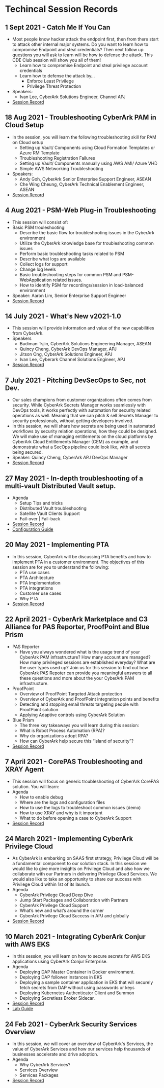 # Techincal Session Records

## 1 Sept 2021 - Catch Me If You Can
- Most people know hacker attack the endpoint first, then from there start to attack other internal major systems. Do you want to learn how to compromise Endpoint and steal credentials? Then next follow up questions you will ask to learn will be how to defense the attack. This CDE Club session will show you all of them!
  - Learn how to compromise Endpoint and steal privilege account credentials
  - Learn how to defense the attack by…
    - Enforce Least Privilege
    - Privilege Threat Protection
- Speakers:
  - Ivan Lee, CyberArk Solutions Engineer, Channel APJ
- [Session Record](https://cyberark.kiteworks.com/w/f-df425159-f8f5-4317-a041-e8c4a0f46a79) 

## 18 Aug 2021 - Troubleshooting CyberArk PAM in Cloud Setup
- In the session, you will learn the following troubleshooting skill for PAM on Cloud setup
  - Setting up Vault/ Components using Cloud Formation Templates or Azure RM Template
  - Troubleshooting Registration Failures
  - Setting up Vault/ Components manually using AWS AMI/ Azure VHD
  - Simple AWS Networking Troubleshooting
- Speakers:
  - Andy Goh, CyberArk Senior Enterprise Support Engineer, ASEAN
  - Che Wing Cheung, CyberArk Technical Enablement Engineer, ASEAN
- [Session Record](https://cyberark.kiteworks.com/w/f-7c622304-39ec-48f3-94c4-b891ed1477b3)

## 4 Aug 2021 - PSM-Web Plug-in Troubleshooting
- This session will consist of:
- Basic PSM trouleshooting
  - Describe the basic flow for troubleshooting issues in the CyberArk environment
  - Utilize the CyberArk knowledge base for troubleshooting common issues
  - Perform basic troubleshooting tasks related to PSM
  - Describe what logs are available
  - Collect logs for support
  - Change log levels
  - Basic troubleshooting steps for common PSM and PSM-WebApplication related issues.
  - How to identify PSM for recordings/session in load-balanced environment
 - Speaker: Aaron Lim, Senior Enterprise Support Engineer
- [Session Record](https://cyberark.kiteworks.com/w/f-c813080d-d007-4661-aed4-f7ff67ea1f93)

## 14 July 2021 - What's New v2021-1.0
- This session will provide information and value of the new capabilities from CyberArk.
- Speakers
  - Budiman Tsjin, CyberArk Solutions Engineering Manager, ASEAN
  - Quincy Cheng, CyberArk DevOps Manager, APJ
  - Jitson Ong, CyberArk Solutions Engineer, APJ
  - Ivan Lee, Cyberark Channel Solutions Engineer, APJ
- [Session Record](https://cyberark.kiteworks.com/w/f-7031fe25-a629-488f-9ace-4460636423d7)

## 7 July 2021 - Pitching DevSecOps to Sec, not Dev.
- Our sales champions from customer organizations often comes from security. While CyberArk Secrets Manager works seamlessly with DevOps tools, it works perfectly with automation for security related operations as well. Meaning that we can pitch & sell Secrets Manager to security professionals, without getting developers involved.
- In this session, we will share how secrets are being used in automated workflows by security relation operations, how they could be designed.   We will make use of managing entitlements on the cloud platforms by CyberArk Cloud Entitlements Manager (CEM) as example, and demonstrate what a SecOps pipeline could look like, with all secrets being secured.
- Speaker: Quincy Cheng, CyberArk APJ DevOps Manager
- [Session Record](https://cyberark.kiteworks.com/w/f-c38fb827-4e18-4c08-9016-5e02ebc180c5)

## 27 May 2021 - In-depth troubleshooting of a multi-vault Distributed Vault setup.
- Agenda
  - Setup Tips and tricks
  - Distributed Vault troubleshooting
  - Satellite Vault Clients Support
  - Fail-over | Fail-back
- [Session Record](https://cyberark.kiteworks.com/w/PVcHweR5mJLN2uHr)
- [Configuration Guide](https://cyberark.kiteworks.com/w/4RMPy1mxTy0J6zjK)

## 20 May 2021 - Implementing PTA
- In this session, CyberArk will be discussing PTA benefits and how to implement PTA in a customer environment. The objectives of this session are for you to understand the following:
  - PTA use cases
  - PTA Architecture
  - PTA Implementation
  - PTA integrations
  - Customer use cases
  - Why PTA
- [Session Record](https://cyberark.kiteworks.com/w/RqEUEiAuXKKD8HMn)

## 22 April 2021 - CyberArk Marketplace and C3 Alliance for PAS Reporter, ProofPoint and Blue Prism
- PAS Reporter
  - Have you always wondered what is the usage trend of your CyberArk PAM infrastructure? How many account are managed? How many privileged sessions are established everyday? What are the user types used up? Join us for this session to find out how CyberArk PAS Repoter can provide you meaningful answers to all these questions and more about the your CyberArk PAM infrastructure.
- ProofPoint
  - Overview of ProofPoint Targeted Attack protection
  - Overview of CyberArk and ProofPoint integration points and benefits
  - Detecting and stopping email threats targeting people with ProofPoint solution
  - Applying Adaptive controls using CyberArk Solution
- Blue Prism
  - The three key takeaways you will learn during this session:
  - What is Robot Process Automation (RPA)?
  - Why do organizations adopt RPA?
  - How can CyberArk help secure this “island of security”?
- [Session Record](https://cyberark.kiteworks.com/w/T1y6AFiGL6Sqa30A)

## 7 April 2021 - CorePAS Troubleshooting and XRAY Agent
- This session will focus on generic troubleshooting of CyberArk CorePAS solution. You will learn:
- Agenda
  - How to enable debug
  - Where are the logs and configuration files
  - How to use the logs to troubleshoot common issues (demo)
  - How to use XRAY and why is it important
  - What to do before opening a case to CyberArk Support
- [Session Record](https://cyberark.kiteworks.com/w/KwMdfKvtBNlFXIRR)

## 24 March 2021 - Implementing CyberArk Privilege Cloud
- As CyberArk is embarking on SAAS first strategy, Privilege Cloud will be a fundamental component to our solution stack. In this session we would like to give more insights on Privilege Cloud and also how we collaborate with our Partners in delivering Privilege Cloud Services. We would also like to take an opportunity to share our success with Privilege Cloud within 1st of its launch.
- Agenda
  - CyberArk Privilege Cloud Deep Dive
  - Jump Start Packages and Collaboration with Partners
  - CyberArk Privilege Cloud Support
  - What’s new and what’s around the corner
  - CyberArk Privilege Cloud Success in APJ and globally
- [Session Record](https://cyberark.kiteworks.com/w/aoJaGcafa930GzaF)

## 10 March 2021 - Integrating CyberArk Conjur with AWS EKS
- In this session, you will learn on how to secure secrets for AWS EKS applications using CyberArk Conjur Enterprise.
- Agenda
  - Deploying DAP Master Container in Docker environment.
  - Deploying DAP follower instances in EKS
  - Deploying a sample container application in EKS that will securely fetch secrets from DAP without using passwords or keys
  - Deploying Kubernetes Authenticator Client and Summon
  - Deploying Secretless Broker Sidecar.
- [Session Record](https://cyberark.kiteworks.com/w/8w9NOJCTliDnWrRd)
- [Lab Guide](https://github.com/ivanckleecity/CyberArk-DAP-EKS-Lap-2021)

## 24 Feb 2021 - CyberArk Security Services Overview
- In this session, we will cover an overview of CyberArk's Services, the value of CyberArk Services and how our services help thousands of businesses accelerate and drive adoption.
- Agenda
  - Why CyberArk Services?
  - Services Overview
  - Services Packages
- [Session Record](https://cyberark.kiteworks.com/w/XmP7QcQzLaMDSGzT)
